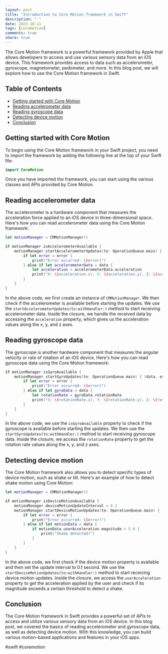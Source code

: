 ```yaml
---
layout: post
title: "Introduction to Core Motion framework in Swift"
description: " "
date: 2023-10-11
tags: [coremotion]
comments: true
share: true
---
```


The Core Motion framework is a powerful framework provided by Apple that allows developers to access and use various sensory data from an iOS device. This framework provides access to data such as accelerometer, gyroscope, magnetometer, pedometer, and more. In this blog post, we will explore how to use the Core Motion framework in Swift.

## Table of Contents
- [Getting started with Core Motion](#getting-started-with-core-motion)
- [Reading accelerometer data](#reading-accelerometer-data)
- [Reading gyroscope data](#reading-gyroscope-data)
- [Detecting device motion](#detecting-device-motion)
- [Conclusion](#conclusion)

## Getting started with Core Motion

To begin using the Core Motion framework in your Swift project, you need to import the framework by adding the following line at the top of your Swift file:

```swift
import CoreMotion
```

Once you have imported the framework, you can start using the various classes and APIs provided by Core Motion.

## Reading accelerometer data

The accelerometer is a hardware component that measures the acceleration force applied to an iOS device in three-dimensional space. Here's how you can read accelerometer data using the Core Motion framework:

```swift
let motionManager = CMMotionManager()

if motionManager.isAccelerometerAvailable {
    motionManager.startAccelerometerUpdates(to: OperationQueue.main) { (data, error) in
        if let error = error {
            print("Error occurred: \(error)")
        } else if let accelerometerData = data {
            let acceleration = accelerometerData.acceleration
            print("X: \(acceleration.x), Y: \(acceleration.y), Z: \(acceleration.z)")
        }
    }
}
```

In the above code, we first create an instance of `CMMotionManager`. We then check if the accelerometer is available before starting the updates. We use the `startAccelerometerUpdates(to:withHandler:)` method to start receiving accelerometer data. Inside the closure, we handle the received data by accessing the `acceleration` property, which gives us the acceleration values along the x, y, and z axes.

## Reading gyroscope data

The gyroscope is another hardware component that measures the angular velocity or rate of rotation of an iOS device. Here's how you can read gyroscope data using the Core Motion framework:

```swift
if motionManager.isGyroAvailable {
    motionManager.startGyroUpdates(to: OperationQueue.main) { (data, error) in
        if let error = error {
            print("Error occurred: \(error)")
        } else if let gyroData = data {
            let rotationRate = gyroData.rotationRate
            print("X: \(rotationRate.x), Y: \(rotationRate.y), Z: \(rotationRate.z)")
        }
    }
}
```

In the above code, we use the `isGyroAvailable` property to check if the gyroscope is available before starting the updates. We then use the `startGyroUpdates(to:withHandler:)` method to start receiving gyroscope data. Inside the closure, we access the `rotationRate` property to get the rotation rate values along the x, y, and z axes.

## Detecting device motion

The Core Motion framework also allows you to detect specific types of device motion, such as shake or tilt. Here's an example of how to detect shake motion using Core Motion:

```swift
let motionManager = CMMotionManager()

if motionManager.isDeviceMotionAvailable {
    motionManager.deviceMotionUpdateInterval = 0.1
    motionManager.startDeviceMotionUpdates(to: OperationQueue.main) { (data, error) in
        if let error = error {
            print("Error occurred: \(error)")
        } else if let motionData = data {
            if motionData.userAcceleration.magnitude > 5.0 {
                print("Shake detected!")
            }
        }
    }
}
```

In the above code, we first check if the device motion property is available and then set the update interval to 0.1 second. We use the `startDeviceMotionUpdates(to:withHandler:)` method to start receiving device motion updates. Inside the closure, we access the `userAcceleration` property to get the acceleration applied by the user and check if its magnitude exceeds a certain threshold to detect a shake.

## Conclusion

The Core Motion framework in Swift provides a powerful set of APIs to access and utilize various sensory data from an iOS device. In this blog post, we covered the basics of reading accelerometer and gyroscope data, as well as detecting device motion. With this knowledge, you can build various motion-based applications and features in your iOS apps.

#swift #coremotion